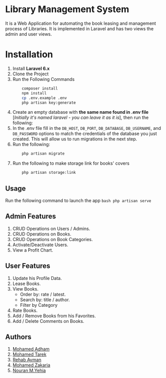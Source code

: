 # Library Management System

It is a Web Application for automating the book leasing and management process of Libraries. It is implemented in Laravel and has two views the admin and user views.


# Installation

1. Install **Laravel 6.x**
2. Clone the Project
3. Run the Following Commands
	```bash
		composer install
		npm install
		cp .env.example .env
		php artisan key:generate
	```
4. Create an empty database with **the same name found in .env file** [*Initially it's named laravel - you can leave it as it is*], then run the following:
5. In the .env file fill in the `DB_HOST`, `DB_PORT`, `DB_DATABASE`, `DB_USERNAME`, and `DB_PASSWORD` options to match the credentials of the database you just created. This will allow us to run migrations in the next step.
6. Run the following:
	```bash
		php artisan migrate
	```
7. Run the following to make storage link for books' covers
	```bash
		php artisan storage:link
	```

## Usage

Run the following command to launch the app
	```bash
		php artisan serve
	```

## Admin Features 

1. CRUD Operations on Users / Admins.
2. CRUD Operations on Books.
3. CRUD Operations on Book Categories.
4. Activate/Deactivate Users.
5. View a Profit Chart.

## User Features

1. Update his Profile Data.
2. Lease Books.
3. View Books.
	- Order by: rate / latest.
	- Search by: title / author.
	- Filter by Category 
4. Rate Books.
5. Add / Remove Books from his Favorites.
6. Add / Delete Comments on Books.


## Authors

1. [Mohamed Adham](https://github.com/mohamedadham)
2. [Mohamed Tarek](https://github.com/M-tarek93)
3. [Rehab Ayman](https://github.com/rehabayman)
4. [Mohamed Zakaria](https://github.com/Mohamed-Zkaria)
5. [Nouran M.Yehia](https://github.com/Nouran-yehia)
